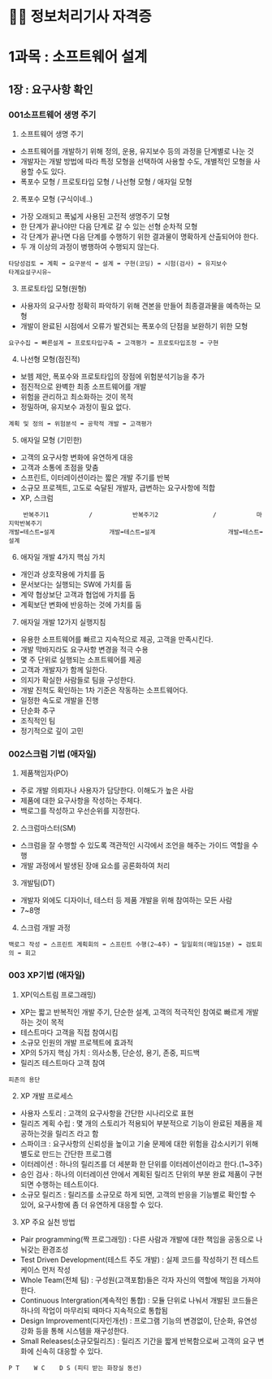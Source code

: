 # ‍🏄‍♂️ 정보처리기사 자격증 

# 1과목 : 소프트웨어 설계

## 1장 : 요구사항 확인

### 001소프트웨어 생명 주기

1. 소프트웨어 생명 주기
   
- 소프트웨어를 개발하기 위해 정의, 운용, 유지보수 등의 과정을 단계별로 나눈 것
- 개발자는 개발 방법에 따라 특정 모형을 선택하여 사용할 수도, 개별적인 모형을 사용할 수도 있다. 
- 폭포수 모형 / 프로토타입 모형 / 나선형 모형 / 애자일 모형 

2. 폭포수 모형 (구식이네..)

- 가장 오래되고 폭넓게 사용된 고전적 생명주기 모형
- 한 단계가 끝나야만 다음 단계로 갈 수 있는 선형 순차적 모형
- 각 단계가 끝나면 다음 단계를 수행하기 위한 결과물이 명확하게 산출되어야 한다. 
- 두 개 이상의 과정이 병행하여 수행되지 않는다. 
```
타당성검토 ➡ 계획 ➡ 요구분석 ➡ 설계 ➡ 구현(코딩) ➡ 시험(검사) ➡ 유지보수 
타계요설구시유~
```

3. 프로토타입 모형(원형)

- 사용자의 요구사항 정확히 파악하기 위해 견본을 만들어 최종결과물을 예측하는 모형 
- 개발이 완료된 시점에서 오류가 발견되는 폭포수의 단점을 보완하기 위한 모형
```
요구수집 ➡ 빠른설계 ➡ 프로토타입구축 ➡ 고객평가 ➡ 프로토타입조정 ➡ 구현
```
4. 나선형 모형(점진적)

- 보헴 제안, 폭포수와 프로토타입의 장점에 위험분석기능을 추가
- 점진적으로 완벽한 최종 소프트웨어를 개발
- 위험을 관리하고 최소화하는 것이 목적
- 정밀하며, 유지보수 과정이 필요 없다. 
```
계획 및 정의 ➡ 위험분석 ➡ 공학적 개발 ➡ 고객평가 
```
5. 애자일 모형 (기민한)

- 고객의 요구사항 변화에 유연하게 대응
- 고객과 소통에 초점을 맞춤
- 스프린트, 이터레이션이라는 짧은 개발 주기를 반복
- 소규모 프로젝트, 고도로  숙달된 개발자, 급변하는 요구사항에 적합
- XP, 스크럼 

```
    반복주기1           /           반복주기2               /           마지막반복주기
개발➡테스트➡설계               개발➡테스트➡설계                    개발➡테스트➡설계
```
6. 애자일 개발  4가지 핵심 가치
- 개인과 상호작용에 가치를 둠
- 문서보다는 실행되는 SW에 가치를 둠
- 계약 협상보단 고객과 협업에 가치를 둠
- 계획보단 변화에 반응하는 것에 가치를 둠

7. 애자일 개발 12가지 실행지침

- 유용한 소프트웨어를 빠르고 지속적으로 제공, 고객을 만족시킨다. 
- 개발 막바지라도 요구사항 변경을 적극 수용
- 몇 주 단위로 실행되는 소프트웨어를 제공
- 고객과 개발자가 함께 일한다.
- 의지가 확실한 사람들로 팀을 구성한다. 
- 개발 진척도 확인하는 1차 기준은 작동하는 소프트웨어다.
- 일정한 속도로 개발을 진행
- 단순화 추구
- 조직적인 팀
- 정기적으로 깊이 고민


### 002스크럼 기법 (애자일)
1. 제품책임자(PO)

- 주로 개발 의뢰자나 사용자가 담당한다. 이해도가 높은 사람
- 제품에 대한 요구사항을 작성하는 주체다. 
- 백로그를 작성하고 우선순위를 지정한다. 

2. 스크럼마스터(SM)

- 스크럼을 잘 수행할 수 있도록 객관적인 시각에서 조언을 해주는 가이드 역할을 수행
- 개발 과정에서 발생된 장애 요소를 공론화하여 처리

3. 개발팀(DT)

- 개발자 외에도 디자이너, 테스터 등 제품 개발을 위해 참여하는 모든 사람
- 7~8명 

4. 스크럼 개발 과정

```
백로그 작성 ➡ 스프린트 계획회의 ➡ 스프린트 수행(2~4주) ➡ 일일회의(매일15분) ➡ 검토회의 ➡ 회고
```

### 003 XP기법 (애자일)
1. XP(익스트림 프로그래밍)

- XP는 짧고 반복적인 개발 주기, 단순한 설계, 고객의 적극적인 참여로 빠르게 개발하는 것이 목적
- 테스트마다 고객을 직접 참여시킴
- 소규모 인원의 개발 프로젝트에 효과적
- XP의 5가지 핵심 가치 : 의사소통, 단순성, 용기, 존중, 피드백
- 릴리즈 테스트마다 고객 참여
```  
피존의 용단
```

2. XP 개발 프로세스 

- 사용자 스토리 : 고객의 요구사항을 간단한 시나리오로 표현 
- 릴리즈 계획 수립 : 몇 개의 스토리가 적용되어 부분적으로 기능이 완료된 제품을 제공하는것을 릴리즈 라고 함
- 스파이크 : 요구사항의 신뢰성을 높이고 기술 문제에 대한 위험을 감소시키기 위해 별도로 만드는 간단한 프로그램
- 이터레이션 : 하나의 릴리즈를 더 세분화 한 단위를 이터레이션이라고 한다.(1~3주)
- 승인 검사 : 하나의 이터레이션 안에서 계획된 릴리즈 단위의 부분 완료 제품이 구현되면 수행하는 테스트이다. 
- 소규모 릴리즈 : 릴리즈를 소규모로 하게 되면, 고객의 반응을 기능별로 확인할 수 있어, 요구사항에 좀 더 유연하게 대응할 수 있다. 

3. XP 주요 실천 방법 

- Pair programming(짝 프로그래밍) : 다른 사람과 개발에 대한 책임을 공동으로  나눠갖는 환경조성
- Test Driven Development(테스트 주도 개발) : 실제 코드를 작성하기 전 테스트 케이스 먼저 작성
- Whole Team(전체 팀) : 구성원(고객포함)들은 각자 자신의 역할에 책임을 가져야 한다. 
- Continuous Intergration(계속적인 통합) : 모듈 단위로 나눠서 개발된 코드들은 하나의 작업이 마무리되 때마다 지속적으로 통합됨
- Design Improvement(디자인개선) : 프로그램 기능의 변경없이, 단순화, 유연성 강화 등을 통해 시스템을 재구성한다.
- Small Releases(소규모릴리즈) : 릴리즈 기간을 짧게 반복함으로써 고객의 요구 변화에 신속히 대응할 수 있다. 

```
P T    W C    D S (피티 받는 화장실 동선)
```